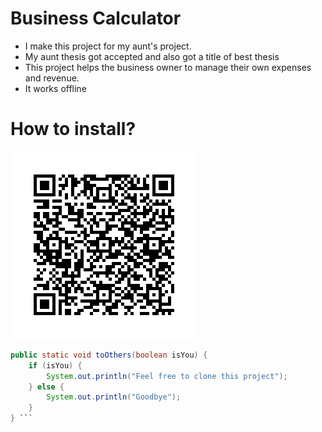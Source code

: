 # Business Calculator

- I make this project for my aunt's project.
- My aunt thesis got accepted and also got a title of best thesis
- This project helps the business owner to manage their own expenses and revenue.
- It works offline

# How to install?
  ![qr_code](https://github.com/usernameNiD4niel/BusinessCalculator/blob/main/app/src/main/res/drawable/frame.png)

```java 
public static void toOthers(boolean isYou) {
    if (isYou) {
        System.out.println("Feel free to clone this project");
    } else {
        System.out.println("Goodbye");
    }
} ```
